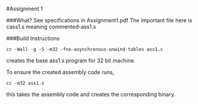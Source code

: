 #Assignment 1

###What?
See specifications in Assignment1.pdf
The important file here is cass1.s meaning commented-ass1.s

###Build Instructions

```
cc -Wall -g -S -m32 -fno-asynchronous-unwind-tables ass1.c
```
creates the base ass1.s program for 32 bit machine.

To ensure the created assembly code runs, 

```
cc -m32 ass1.s
```
this takes the assembly code and creates the corresponding binary.
